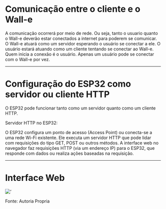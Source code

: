 # Comunicação entre o cliente e o Wall-e

A comunicação ocorrerá por meio de rede. Ou seja, tanto o usuario quanto o Wall-e deverão estar conectados a internet para poderem se comunicar. O Wall-e atuará como um servidor esperando o usuário se conectar a ele. O usuário estará atuando como um cliente tentando se conectar ao Wall-e. Quem inicia a conexão é o usuário. Apenas um usuário pode se conectar com o Wall-e por vez.

---

# Configuração do ESP32 como servidor ou cliente HTTP
O ESP32 pode funcionar tanto como um servidor quanto como um cliente HTTP.

Servidor HTTP no ESP32:

O ESP32 configura um ponto de acesso (Access Point) ou conecta-se a uma rede Wi-Fi existente.
Ele executa um servidor HTTP que pode lidar com requisições do tipo GET, POST ou outros métodos.
A interface web no navegador faz requisições HTTP (via um endereço IP) para o ESP32, que responde com dados ou realiza ações baseadas na requisição.

---

# Interface Web

![‘](https://github.com/user-attachments/assets/523d2ef2-c862-43a9-a1d5-8c1aeb8f112d)

Fonte: Autoria Propria
